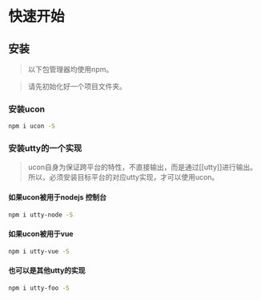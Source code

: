 # 快速开始
## 安装
> 以下包管理器均使用npm。

> 请先初始化好一个项目文件夹。
### 安装ucon
```bash
npm i ucon -S
```
### 安装utty的一个实现
> ucon自身为保证跨平台的特性，不直接输出，而是通过[[utty]]进行输出。
> 所以，必须安装目标平台的对应utty实现，才可以使用ucon。
#### 如果ucon被用于nodejs 控制台
```bash
npm i utty-node -S
```
#### 如果ucon被用于vue
```bash
npm i utty-vue -S
```
#### 也可以是其他utty的实现
```bash
npm i utty-foo -S
```
